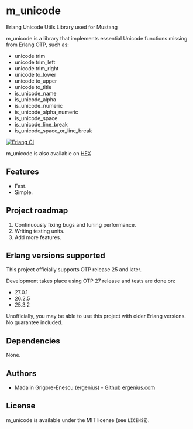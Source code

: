 # m_unicode
Erlang Unicode Utils Library used for Mustang

m_unicode is a library that implements essential Unicode functions missing from Erlang OTP, such as:

- unicode trim
- unicode trim_left
- unicode trim_right
- unicode to_lower
- unicode to_upper
- unicode to_title
- is_unicode_name
- is_unicode_alpha
- is_unicode_numeric
- is_unicode_alpha_numeric
- is_unicode_space
- is_unicode_line_break
- is_unicode_space_or_line_break


[![Erlang CI](https://github.com/ergenius/m_unicode/actions/workflows/erlang.yml/badge.svg)](https://github.com/ergenius/m_unicode/actions/workflows/erlang.yml)

m_unicode is also available on [HEX](https://hex.pm/packages/m_unicode/)

## Features
- Fast.
- Simple.

## Project roadmap

1. Continuously fixing bugs and tuning performance.
2. Writing testing units.
3. Add more features.

## Erlang versions supported

This project officially supports OTP release 25 and later.

Development takes place using OTP 27 release and tests are done on:

- 27.0.1
- 26.2.5
- 25.3.2

Unofficially, you may be able to use this project with older Erlang versions. No guarantee included.

## Dependencies

None.

## Authors

- Madalin Grigore-Enescu (ergenius) - [Github](https://github.com/ergenius) [ergenius.com](<https://ergenius.com>)

## License

m_unicode is available under the MIT license (see `LICENSE`).
